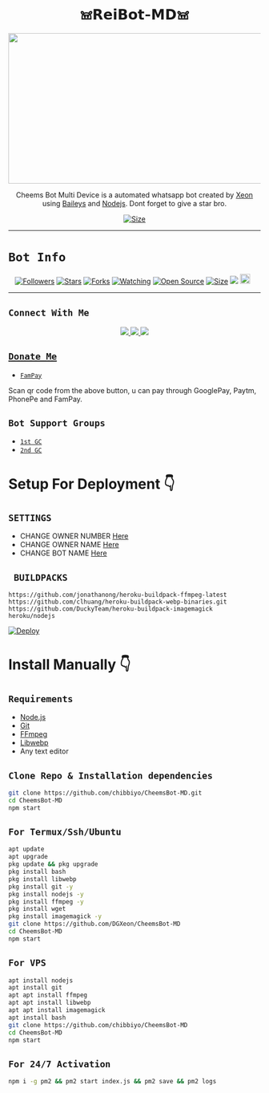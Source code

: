<h1 align="center">𖠌𝗥𝗲𝗶𝗕𝗼𝘁-𝗠𝗗𖠌<br></h1>
<p align="center">
  <img src="https://telegra.ph/file/fb77cecb03f7e920ba7eb.jpg" width="540" height="300" />
</p>

<p align="center">
Cheems Bot Multi Device is a automated whatsapp bot created by <a href="https://github.com/chibbiyo" target="_blank">Xeon</a> using <a href="https://github.com/adiwajshing/Baileys" target="_blank">Baileys</a> and <a href="https://github.com/nodejs" target="_blank">Nodejs</a>. Dont forget to give a star bro.
</p>

<p align="center">
<a href="https://wa.me/212655892921"><img title="Size" src="https://img.shields.io/badge/Tutorial-Video-green"></a>
</p>

------

# ```Bot Info```
<p align="center">
<a href="https://github.com/chibbiyo/followers"><img title="Followers" src="https://img.shields.io/github/followers/chibbiyo?color=red&style=flat-square"></a>
<a href="https://github.com/chibbiyo/CheemsBot-MD/stargazers/"><img title="Stars" src="https://img.shields.io/github/stars/DGXeon/CheemsBot-MD?color=blue&style=flat-square"></a>
<a href="https://github.com/chibbiyo/CheemsBot-MD/network/members"><img title="Forks" src="https://img.shields.io/github/forks/DGXeon/CheemsBot-MD?color=red&style=flat-square"></a>
<a href="https://github.com/chibbiyo/CheemsBot-MD/watchers"><img title="Watching" src="https://img.shields.io/github/watchers/chibbiyo/CheemsBot-MD?label=Watchers&color=blue&style=flat-square"></a>
<a href="https://github.com/chibbiyo/CheemsBot-MD"><img title="Open Source" src="https://img.shields.io/badge/Author-Xeon%20Bot%20Inc.-red?v=103"></a>
<a href="https://github.com/chibbiyo/CheemsBot-MD/"><img title="Size" src="https://img.shields.io/github/repo-size/chibbiyo/CheemsBot-MD?style=flat-square&color=green"></a>
<a href="https://hits.seeyoufarm.com"><img src="https://hits.seeyoufarm.com/api/count/incr/badge.svg?url=https%3A%2F%2Fgithub.com%2FDGXeon%2FCheemsBot-MD&count_bg=%2379C83D&title_bg=%23555555&icon=probot.svg&icon_color=%2300FF6D&title=hits&edge_flat=false"/></a>
<a href="https://github.com/chibbiyo/CheemsBot-MD/graphs/commit-activity"><img height="20" src="https://img.shields.io/badge/Maintained%3F-yes-green.svg"></a>&nbsp;&nbsp;
</p>
<p align='center'>
    </p>

-------

## ```Connect With Me```
<p align="center">
<a href="https://wa.me/212655892921"><img src="https://img.shields.io/badge/Contact sam-25D366?style=for-the-badge&logo=whatsapp&logoColor=white" />
<a href="https://wa.me/212655892921"><img src="https://img.shields.io/badge/My Official Chat-25D366?style=for-the-badge&logo=whatsapp&logoColor=white" />
<a href="https://wa.me/212655892921"><img src="https://img.shields.io/badge/Subscribe Xeon-ff0000?style=for-the-badge&logo=youtube&logoColor=ff000000&link=https://www.youtube.com/c/BOTINDO" /><br>
</p>

## ```Donate Me```

- [`FamPay`](https://telegra.ph/file/69933531032d509ff9e54.jpg)

<p align="left">
Scan qr code from the above button, u can pay through GooglePay, Paytm, PhonePe and FamPay.
</p>

## ```Bot Support Groups```

- [`1st GC`](soon...)
- [`2nd GC`](???)

# Setup For Deployment 👇

## `SETTINGS`

- CHANGE OWNER NUMBER [Here](https://github.com/chibbiyo/CheemsBot-MD/blob/master/config/config.json#L25)
- CHANGE OWNER NAME [Here](https://github.com/chibbiyo/CheemsBot-MD/blob/master/config/config.json#L30)
- CHANGE BOT NAME [Here](https://github.com/chibbiyo/CheemsBot-MD/blob/master/config/config.json#L29)

## ` BUILDPACKS`

```
https://github.com/jonathanong/heroku-buildpack-ffmpeg-latest
https://github.com/clhuang/heroku-buildpack-webp-binaries.git
https://github.com/DuckyTeam/heroku-buildpack-imagemagick
heroku/nodejs
```

[![Deploy](https://www.herokucdn.com/deploy/button.svg)](https://heroku.com/deploy?template=https://github.com/chibbiyo/CheemsBot-MD/)

# Install Manually 👇
## `Requirements`
* [Node.js](https://nodejs.org/en/)
* [Git](https://git-scm.com/downloads)
* [FFmpeg](https://github.com/BtbN/FFmpeg-Builds/releases/download/autobuild-2020-12-08-13-03/ffmpeg-n4.3.1-26-gca55240b8c-win64-gpl-4.3.zip)
* [Libwebp](https://developers.google.com/speed/webp/download)
* Any text editor
## `Clone Repo & Installation dependencies`
```bash
git clone https://github.com/chibbiyo/CheemsBot-MD.git
cd CheemsBot-MD
npm start
```
## `For Termux/Ssh/Ubuntu`
```bash
apt update
apt upgrade
pkg update && pkg upgrade
pkg install bash
pkg install libwebp
pkg install git -y
pkg install nodejs -y 
pkg install ffmpeg -y 
pkg install wget
pkg install imagemagick -y
git clone https://github.com/DGXeon/CheemsBot-MD
cd CheemsBot-MD
npm start
```
## `For VPS`
```bash
apt install nodejs 
apt install git 
apt apt install ffmpeg 
apt apt install libwebp 
apt apt install imagemagick
apt install bash
git clone https://github.com/chibbiyo/CheemsBot-MD
cd CheemsBot-MD
npm start
```
## `For 24/7 Activation`
```bash
npm i -g pm2 && pm2 start index.js && pm2 save && pm2 logs
```
